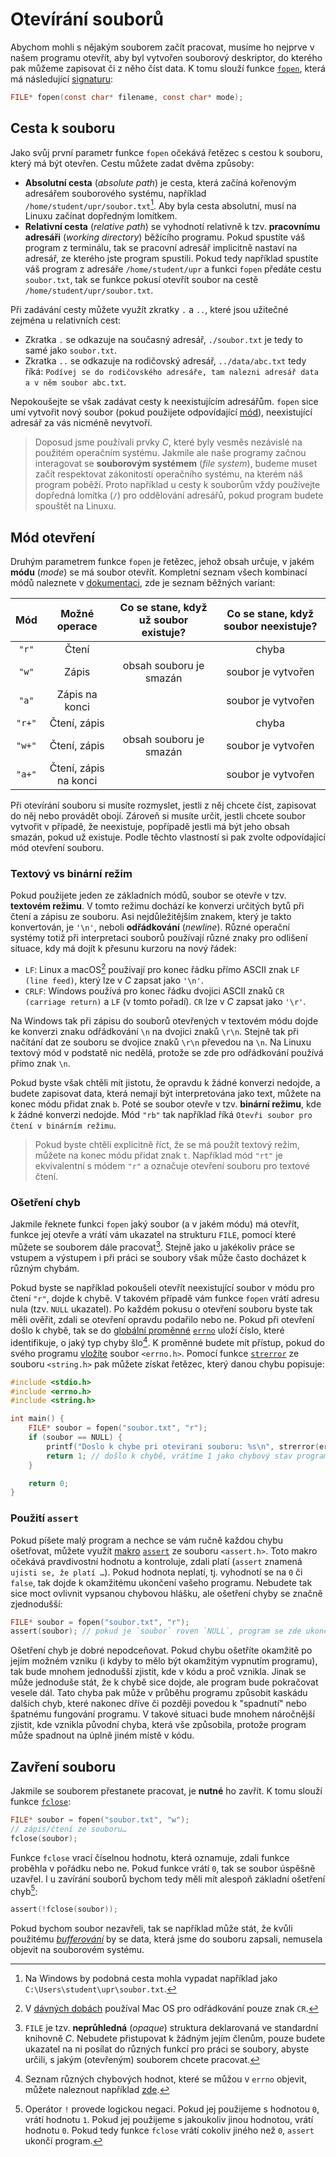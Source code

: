 # Otevírání souborů
Abychom mohli s nějakým souborem začít pracovat, musíme ho nejprve v našem programu otevřít, aby
byl vytvořen souborový deskriptor, do kterého pak můžeme zapisovat či z něho číst data. K tomu slouží
funkce [`fopen`](https://devdocs.io/c/io/fopen), která má následující
[signaturu](../funkce/funkce.md#syntaxe):
```c
FILE* fopen(const char* filename, const char* mode);
```

## Cesta k souboru
Jako svůj první parametr funkce `fopen` očekává řetězec s cestou k souboru, který má být otevřen.
Cestu můžete zadat dvěma způsoby:
- **Absolutní cesta** (*absolute path*) je cesta, která začíná kořenovým adresářem souborového
systému, například `/home/student/upr/soubor.txt`[^1]. Aby byla cesta absolutní, musí na Linuxu
začínat dopředným lomítkem.
- **Relativní cesta** (*relative path*) se vyhodnotí relativně k tzv. **pracovnímu adresáři**
(*working directory*) běžícího programu. Pokud spustíte váš program z terminálu, tak se pracovní
adresář implicitně nastaví na adresář, ze kterého jste program spustili. Pokud tedy například spustíte
váš program z adresáře `/home/student/upr` a funkci `fopen` předáte cestu `soubor.txt`, tak se funkce
pokusí otevřít soubor na cestě `/home/student/upr/soubor.txt`.

Při zadávání cesty můžete využít zkratky `.` a `..`, které jsou užitečné zejména u relativních cest:
- Zkratka `.` se odkazuje na současný adresář, `./soubor.txt` je tedy to samé jako `soubor.txt`.
- Zkratka `..` se odkazuje na rodičovský adresář, `../data/abc.txt` tedy říká:
`Podívej se do rodičovského adresáře, tam nalezni adresář data a v něm soubor abc.txt`.

Nepokoušejte se však zadávat cesty k neexistujícím adresářům. `fopen` sice umí vytvořit nový soubor
(pokud použijete odpovídající [mód](#mód-otevření)), neexistující adresář za vás nicméně nevytvoří.

> Doposud jsme používali prvky *C*, které byly vesměs nezávislé na použitém operačním systému. Jakmile
> ale naše programy začnou interagovat se **souborovým systémem** (*file system*), budeme muset začít
> respektovat zákonitosti operačního systému, na kterém náš program poběží. Proto například u cesty
> k souborům vždy používejte dopředná lomítka (`/`) pro oddělování adresářů, pokud program budete
> spouštět na Linuxu. 

[^1]: Na Windows by podobná cesta mohla vypadat například jako
`C:\Users\student\upr\soubor.txt`.

## Mód otevření
Druhým parametrem funkce `fopen` je řetězec, jehož obsah určuje, v jakém **módu** (*mode*) se má
soubor otevřít. Kompletní seznam všech kombinací módů naleznete v
[dokumentaci](https://devdocs.io/c/io/fopen), zde je seznam běžných variant:

| Mód | Možné operace | Co se stane, když už soubor existuje? | Co se stane, když soubor neexistuje? |
|:---:|:---:|:---:|:---:|
| `"r"` | Čtení | | chyba |
| `"w"` | Zápis | obsah souboru je smazán | soubor je vytvořen |
| `"a"` | Zápis na konci | | soubor je vytvořen |
| `"r+"` | Čtení, zápis | | chyba |
| `"w+"` | Čtení, zápis | obsah souboru je smazán | soubor je vytvořen |
| `"a+"` | Čtení, zápis na konci | | soubor je vytvořen |

Při otevírání souboru si musíte rozmyslet, jestli z něj chcete číst, zapisovat do něj nebo provádět
obojí. Zároveň si musíte určit, jestli chcete soubor vytvořit v případě, že neexistuje, popřípadě
jestli má být jeho obsah smazán, pokud už existuje. Podle těchto vlastností si pak zvolte odpovídající
mód otevření souboru.

### Textový vs binární režim
Pokud použijete jeden ze základních módů, soubor se otevře v tzv. **textovém režimu**. V tomto režimu
dochází ke konverzi určitých bytů při čtení a zápisu ze souboru. Asi nejdůležitějším znakem, který
je takto konvertován, je `'\n'`, neboli **odřádkování** (*newline*). Různé operační systémy totiž
při interpretaci souborů používají různé znaky pro odlišení situace, kdy má dojít k přesunu kurzoru
na nový řádek:
- `LF`: Linux a macOS[^2] používají pro konec řádku přímo ASCII znak `LF (line feed)`, který lze v
*C* zapsat jako `'\n'`.
- `CRLF`: Windows používá pro konec řádku dvojici ASCII znaků `CR (carriage return)` a `LF`
(v tomto pořadí). `CR` lze v *C* zapsat jako `'\r'`.

[^2]: V [dávných dobách](https://en.wikipedia.org/wiki/Classic_Mac_OS) používal Mac OS pro odřádkování
pouze znak `CR`.

Na Windows tak při zápisu do souborů otevřených v textovém módu dojde ke konverzi znaku odřádkování
`\n` na dvojici znaků `\r\n`. Stejně tak při načítání dat ze souboru se dvojice znaků `\r\n` převedou
na `\n`. Na Linuxu textový mód v podstatě nic nedělá, protože se zde pro odřádkování používá přímo
 znak `\n`.

Pokud byste však chtěli mít jistotu, že opravdu k žádné konverzi nedojde, a budete zapisovat data,
která nemají být interpretována jako text, můžete na konec módu přidat znak `b`. Poté se soubor
otevře v tzv. **binární režimu**, kde k žádné konverzi nedojde. Mód `"rb"` tak například říká
`Otevři soubor pro čtení v binárním režimu`.

> Pokud byste chtěli explicitně říct, že se má použít textový režim, můžete na konec módu přidat
> znak `t`. Například mód `"rt"` je ekvivalentní s módem `"r"` a označuje otevření souboru pro
> textové čtení.

### Ošetření chyb
Jakmile řeknete funkci `fopen` jaký soubor (a v jakém módu) má otevřít, funkce jej otevře a vrátí
vám ukazatel na strukturu `FILE`, pomocí které můžete se souborem dále pracovat[^3]. Stejně jako
u jakékoliv práce se vstupem a výstupem i při práci se soubory však může často docházet k různým
chybám.

[^3]: `FILE` je tzv. **neprůhledná** (*opaque*) struktura deklarovaná ve standardní knihovně *C*.
Nebudete přistupovat k žádným jejím členům, pouze budete ukazatel na ni posílat do různých funkcí
pro práci se soubory, abyste určili, s jakým (otevřeným) souborem chcete pracovat.

Pokud byste se například pokoušeli otevřít neexistující soubor v módu pro čtení `"r"`, dojde k chybě.
V takovém případě vám funkce `fopen` vrátí adresu nula (tzv. `NULL` ukazatel). Po každém pokusu o
otevření souboru byste tak měli ověřit, zdali se otevření opravdu podařilo nebo ne. Pokud při otevření
došlo k chybě, tak se do [globální proměnné](../promenne/globalni_promenne.md)
[`errno`](https://devdocs.io/c/error/errno) uloží číslo, které identifikuje, o jaký typ chyby šlo[^4].
K proměnné budete mít přístup, pokud do svého programu [vložíte](../preprocesor/vkladani_souboru.md)
soubor `<errno.h>`. Pomocí funkce [`strerror`](https://devdocs.io/c/string/byte/strerror) ze souboru
`<string.h>` pak můžete získat řetězec, který danou chybu popisuje:
```c
#include <stdio.h>
#include <errno.h>
#include <string.h>

int main() {
    FILE* soubor = fopen("soubor.txt", "r");
    if (soubor == NULL) {
        printf("Doslo k chybe pri otevirani souboru: %s\n", strerror(errno));
        return 1; // došlo k chybě, vrátíme 1 jako chybový stav programu
    }

    return 0;
}
```

[^4]: Seznam různých chybových hodnot, které se můžou v `errno` objevit, můžete naleznout například
[zde](https://www.thegeekstuff.com/2010/10/linux-error-codes/#optiontable).

### Použití `assert`
Pokud píšete malý program a nechce se vám ručně každou chybu ošetřovat, můžete využít
[makro](../preprocesor/makra.md) [`assert`](https://devdocs.io/c/error/assert) ze souboru `<assert.h>`.
Toto makro očekává pravdivostní hodnotu a kontroluje, zdali platí (`assert` znamená
`ujisti se, že platí …`). Pokud hodnota neplatí, tj. vyhodnotí se na `0` či `false`, tak dojde k
okamžitému ukončení vašeho programu. Nebudete tak sice moct ovlivnit vypsanou chybovou hlášku, ale
ošetření chyby se značně zjednodušší:
```c
FILE* soubor = fopen("soubor.txt", "r");
assert(soubor); // pokud je `soubor` roven `NULL`, program se zde ukončí
```

Ošetření chyb je dobré nepodceňovat. Pokud chybu ošetříte okamžitě po jejím možném vzniku (i kdyby
to mělo být okamžitým vypnutím programu), tak bude mnohem jednodušší zjistit, kde v kódu a proč vznikla.
Jinak se může jednoduše stát, že k chybě sice dojde, ale program bude pokračovat vesele dál. Tato
chyba pak může v průběhu programu způsobit kaskádu dalších chyb, které nakonec dříve či později povedou
k "spadnutí" nebo špatnému fungování programu. V takové situaci bude mnohem náročnější zjistit, kde
vznikla původní chyba, která vše způsobila, protože program může spadnout na úplně jiném místě v kódu. 

## Zavření souboru
Jakmile se souborem přestanete pracovat, je **nutné** ho zavřít. K tomu slouží funkce
[`fclose`](https://devdocs.io/c/io/fclose):
```c
FILE* soubor = fopen("soubor.txt", "w");
// zápis/čtení ze souboru…
fclose(soubor);
```
Funkce `fclose` vrací číselnou hodnotu, která oznamuje, zdali funkce proběhla v pořádku nebo ne.
Pokud funkce vrátí `0`, tak se soubor úspěšně uzavřel. I u zavírání souborů bychom tedy měli mít
alespoň základní ošetření chyb[^5]:
```c
assert(!fclose(soubor));
```

[^5]: Operátor `!` provede logickou negaci. Pokud jej použijeme s hodnotou `0`, vrátí hodnotu `1`.
Pokud jej použijeme s jakoukoliv jinou hodnotou, vrátí hodnotu `0`. Pokud tedy funkce `fclose` vrátí
cokoliv jiného než `0`, `assert` ukončí program.

Pokud bychom soubor nezavřeli, tak se například může stát, že kvůli použitému
[*bufferování*](../text/vstupavystup.md#standardní-souborové-deskriptory) by se data, která jsme do
souboru zapsali, nemusela objevit na souborovém systému.
